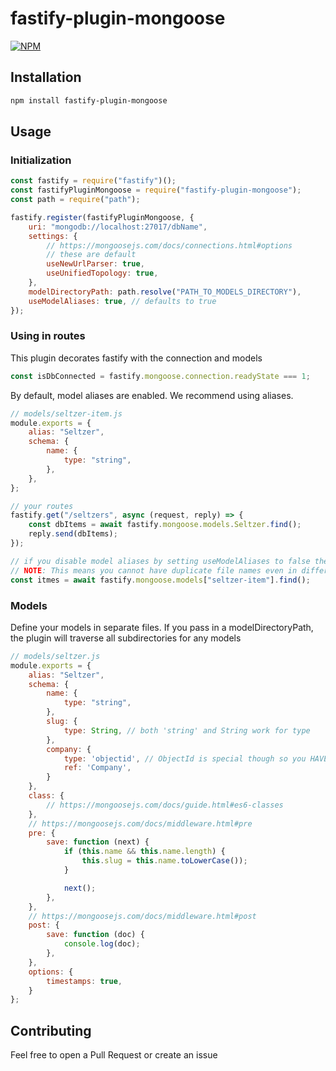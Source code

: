 # fastify-plugin-mongoose

[![NPM](https://nodei.co/npm/fastify-plugin-mongoose.png?downloads=true&downloadRank=true&stars=true)](https://nodei.co/npm/fastify-plugin-mongoose/)

## Installation

```bash
npm install fastify-plugin-mongoose
```

## Usage

### Initialization

```javascript
const fastify = require("fastify")();
const fastifyPluginMongoose = require("fastify-plugin-mongoose");
const path = require("path");

fastify.register(fastifyPluginMongoose, {
	uri: "mongodb://localhost:27017/dbName",
	settings: {
		// https://mongoosejs.com/docs/connections.html#options
		// these are default
		useNewUrlParser: true,
		useUnifiedTopology: true,
	},
	modelDirectoryPath: path.resolve("PATH_TO_MODELS_DIRECTORY"),
	useModelAliases: true, // defaults to true
});
```

### Using in routes

This plugin decorates fastify with the connection and models

```javascript
const isDbConnected = fastify.mongoose.connection.readyState === 1;
```

By default, model aliases are enabled. We recommend using aliases.

```javascript
// models/seltzer-item.js
module.exports = {
	alias: "Seltzer",
	schema: {
		name: {
			type: "string",
		},
	},
};

// your routes
fastify.get("/seltzers", async (request, reply) => {
	const dbItems = await fastify.mongoose.models.Seltzer.find();
	reply.send(dbItems);
});

// if you disable model aliases by setting useModelAliases to false then you need to reference models by their file name
// NOTE: This means you cannot have duplicate file names even in different directories!
const itmes = await fastify.mongoose.models["seltzer-item"].find();
```

### Models

Define your models in separate files. If you pass in a modelDirectoryPath, the plugin will traverse all subdirectories for any models

```javascript
// models/seltzer.js
module.exports = {
	alias: "Seltzer",
	schema: {
		name: {
			type: "string",
		},
		slug: {
			type: String, // both 'string' and String work for type
		},
		company: {
			type: 'objectid', // ObjectId is special though so you HAVE to use a string, the plugin fixes the reference
			ref: 'Company',
		}
	},
	class: {
		// https://mongoosejs.com/docs/guide.html#es6-classes
	},
	// https://mongoosejs.com/docs/middleware.html#pre
	pre: {
		save: function (next) {
			if (this.name && this.name.length) {
				this.slug = this.name.toLowerCase());
			}

			next();
		},
	},
	// https://mongoosejs.com/docs/middleware.html#post
	post: {
		save: function (doc) {
			console.log(doc);
		},
	},
	options: {
		timestamps: true,
	}
};
```

## Contributing
Feel free to open a Pull Request or create an issue
